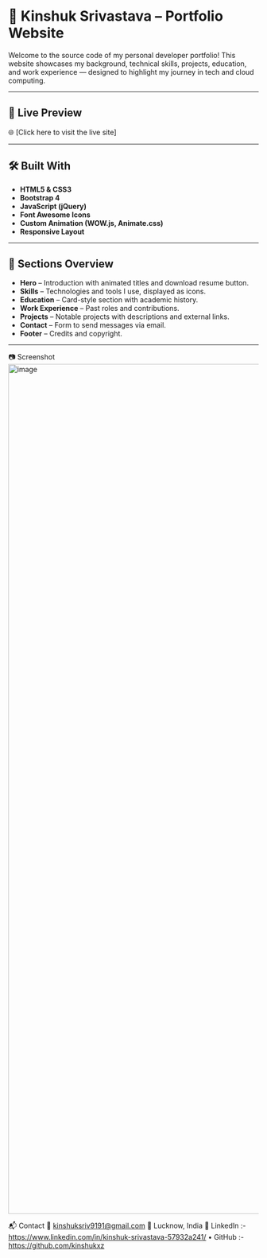 # 💼 Kinshuk Srivastava – Portfolio Website

Welcome to the source code of my personal developer portfolio! This website showcases my background, technical skills, projects, education, and work experience — designed to highlight my journey in tech and cloud computing.

---

## 📌 Live Preview

🌐 [Click here to visit the live site]

---

## 🛠️ Built With

- **HTML5 & CSS3**
- **Bootstrap 4**
- **JavaScript (jQuery)**
- **Font Awesome Icons**
- **Custom Animation (WOW.js, Animate.css)**
- **Responsive Layout**

---

## 🧠 Sections Overview

- **Hero** – Introduction with animated titles and download resume button.
- **Skills** – Technologies and tools I use, displayed as icons.
- **Education** – Card-style section with academic history.
- **Work Experience** – Past roles and contributions.
- **Projects** – Notable projects with descriptions and external links.
- **Contact** – Form to send messages via email.
- **Footer** – Credits and copyright.

---

📷 Screenshot
<img width="1710" alt="image" src="https://github.com/user-attachments/assets/91f2d78a-0e79-4ed9-84b8-9a26b7bc0054" />


📬 Contact
📧 kinshuksriv9191@gmail.com
📍 Lucknow, India
🔗 LinkedIn :- https://www.linkedin.com/in/kinshuk-srivastava-57932a241/
• GitHub :- https://github.com/kinshukxz
